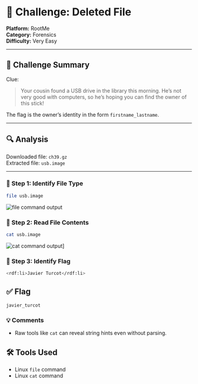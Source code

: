 # 🧩 Challenge: Deleted File

**Platform:** RootMe  
**Category:** Forensics  
**Difficulty:** Very Easy  

---

## 🧠 Challenge Summary
Clue:  
> Your cousin found a USB drive in the library this morning. He’s not very good with computers, so he’s hoping you can find the owner of this stick!

The flag is the owner’s identity in the form `firstname_lastname`.

---

## 🔍 Analysis

Downloaded file: `ch39.gz`  
Extracted file: `usb.image`

---

### 🔸 Step 1: Identify File Type

```bash 
file usb.image          
```
![file command output](img1.png)

### 🔸 Step 2: Read File Contents

```bash
cat usb.image
```
![cat command output](img2.png)]

### 🔸 Step 3: Identify Flag

```bash
<rdf:li>Javier Turcot</rdf:li>
```

## ✅ Flag

`javier_turcot`


### 💡 Comments

- Raw tools like `cat` can reveal string hints even without parsing.

##  🛠️ Tools Used

- Linux `file` command
- Linux `cat` command
